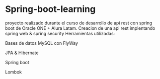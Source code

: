 # Spring-boot-learning
proyecto realizado durante el curso de desarrollo de api rest con spring boot de Oracle ONE + Alura Latam.
Creacion de una api rest implentando spring web & spring security
Herramientas utilizadas:

  Bases de datos MySQL con FlyWay
  
  JPA & Hibernate
  
  Spring boot

  Lombok
  

